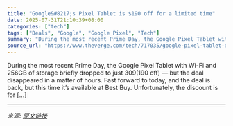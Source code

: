 ```yaml
---
title: "Google&#8217;s Pixel Tablet is $190 off for a limited time"
date: 2025-07-31T21:10:39+08:00
categories: ["tech"]
tags: ["Deals", "Google", "Google Pixel", "Tech"]
summary: "During the most recent Prime Day, the Google Pixel Tablet with Wi-Fi and 256GB of storage briefly dropped to just $309 ($190 off) — but the deal disappeared in a matter of hours. Fast forward to today"
source_url: "https://www.theverge.com/tech/717035/google-pixel-tablet-deal-sale"
---
```


During the most recent Prime Day, the Google Pixel Tablet with Wi-Fi and 256GB of storage briefly dropped to just $309 ($190 off) — but the deal disappeared in a matter of hours. Fast forward to today, and the deal is back, but this time it’s available at Best Buy. Unfortunately, the discount is for [&#8230;]

---

*来源: [原文链接](https://www.theverge.com/tech/717035/google-pixel-tablet-deal-sale)*
